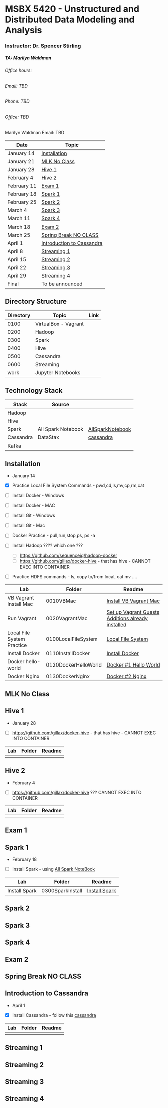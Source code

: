 
# MSBX 5420  - Unstructured and Distributed Data Modeling and Analysis

### Instructor:  Dr. Spencer Stirling

##### TA: Marilyn Waldman

###### Office hours:


###### Email:  TBD
###### Phone:  TBD
###### Office:  TBD

Marilyn Waldman
Email:  TBD





| Date  | Topic |
| ------------- | ------------- |
|January 14  | [Installation](#Installation)     |
|January 21 |  [MLK No Class](#MLK-No-Class)        |
|January 28 | [Hive 1](#hive-1)         |       
|February 4  | [Hive 2](#hive-2)         |
|February 11  | [Exam 1](#exam-1)  
|February 18 | [Spark 1](#spark-1)         |
|February 25  | [Spark 2](#spark-2)         |
|March 4  | [Spark 3](#spark-3)         |
|March 11 | [Spark 4](#spark-4)         |
|March 18  | [Exam 2](#exam-2)         |
|March 25 | [Spring Break NO CLASS](#Spring-Break-NO-CLASS)         |
|April 1  | [Introduction to Cassandra](#Introduction-to-Cassandra)         |
|April 8  | [Streaming 1](#Streaming-1)         |
|April 15  | [Streaming 2](#Streaming-2)         |
|April 22  | [Streaming 3](#Streaming-3)         |
|April 29  | [Streaming 4](#Streaming-4)         |
|Final  | To be announced         |

## Directory Structure


| Directory | Topic | Link |
| ------------- | ------------- |------------- |
|0100 | VirtualBox - Vagrant      | |
|0200 | Hadoop        ||
|0300 | Spark       ||
|0400 | Hive       ||
|0500 | Cassandra       ||
|0600 | Streaming      ||
|work | Jupyter Notebooks     ||


## Technology Stack


| Stack | Source |  |
| ------------- | ------------- |------------- |
|Hadoop |      | |
|Hive|          ||
|Spark | All Spark Notebook|[AllSparkNotebook](https://hub.docker.com/r/jupyter/all-spark-notebook/)|
|Cassandra |  DataStax |[cassandra](https://medium.com/@michaeljpr/five-minute-guide-getting-started-with-cassandra-on-docker-4ef69c710d84)|
|Kafka |       ||


## Installation
   -  January 14
   - [x] Practice Local File System Commands - pwd,cd,ls,mv,cp,rm,cat
   - [ ] Install Docker - Windows
   - [ ] Install Docker - MAC
   - [ ] Install Git - Windows
   - [ ] Install Git - Mac
   - [ ] Docker Practice - pull,run,stop,ps, ps -a
   - [ ] Install Hadoop  ????  which one  ???
     - [ ] https://github.com/sequenceiq/hadoop-docker
     - [ ] https://github.com/gillax/docker-hive - that has hive - CANNOT EXEC INTO CONTAINER
   - [ ] Practice HDFS commands - ls, copy to/from local, cat mv ....
      


| Lab  | Folder |  Readme|
| ------------- | ------------- | ------------- |
|VB Vagrant Install Mac| 0010VBMac |  [Install VB Vagrant Mac](https://github.com/marilynwaldman/cuUnstructured/tree/master/0010VBMac)     | 
|Run Vagrant  | 0020VagrantMac |  [Set up Vagrant Guests Additions already installed](https://github.com/marilynwaldman/cuUnstructured/tree/master/0020VagrantMac)     | 
|Local File System Practice  | 0100LocalFileSystem |  [Local File System](0100LocalFileSystem/README.md)     | 
|Install Docker  | 0110InstallDocker  |[Install Docker](0110InstallDocker/README.md)     | 
|Docker hello-world  |0120DockerHelloWorld|  [Docker #1 Hello World](0120DockerHelloWorld/README.md)     | 
|Docker Nginx  |0130DockerNginx|  [Docker #2 Nginx](0130DockerNginx/README.md)        

## MLK No Class

## Hive 1

   -  January 28
   - [ ] https://github.com/gillax/docker-hive - that has hive - CANNOT EXEC INTO CONTAINER


| Lab  | Folder |  Readme|
| ------------- | ------------- | ------------- |
| | |      | 

## Hive 2

   -  February 4
   - [ ] https://github.com/gillax/docker-hive ???  CANNOT EXEC INTO CONTAINER


| Lab  | Folder |  Readme|
| ------------- | ------------- | ------------- |
| | |      | 

## Exam 1

## Spark 1
   -  February 18
   - [ ] Install Spark - using [All Spark NoteBook](https://hub.docker.com/r/jupyter/all-spark-notebook/)


| Lab  | Folder |  Readme|
| ------------- | ------------- | ------------- |
| Install Spark |0300SparkInstall |  [Install Spark](0300SparkInstall/README.md)    | 


## Spark 2

## Spark 3

## Spark 4

## Exam 2

## Spring Break NO CLASS

## Introduction to Cassandra
   -  April 1
   - [x] Install Cassandra - follow this 
     [cassandra](https://medium.com/@michaeljpr/five-minute-guide-getting-started-with-cassandra-on-docker-4ef69c710d84)
  
  

| Lab  | Folder |  Readme|
| ------------- | ------------- | ------------- |
|  |  |       |   
   

## Streaming 1

## Streaming 2

## Streaming 3

## Streaming 4






